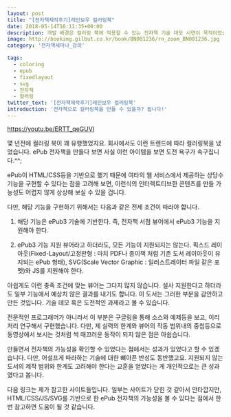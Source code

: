 ```yaml
---
layout: post
title: "[전자책제작후기]레인보우 컬러링북"
date: 2018-05-14T16:11:35+00:00
description: 개발 배경은 컬러링 북에 적용할 수 있는 전자책 기술 데모 시연이 목적이었습니다.
image: http://bookimg.gilbut.co.kr/book/BN001236/rn_zoom_BN001236.jpg
category: '전자책세미나_강의'  

tags: 
  - coloring
  - epub
  - fixedlayout
  - svg
  - 전자책
  - 컬러링
twitter_text: '[전자책제작후기]레인보우 컬러링북'
introduction: '전자책으로 컬러링북을 만들 수 있을까? 됩니다!'
---
```


<https://youtu.be/ERTT_qeGUVI>

몇 년전에 컬러링 북이 꽤 유행했었지요. 회사에서도 이런 트렌드에 따라 컬러링북을 냈었습니다. ePub 전자책을 만들다 보면 사실 이런 아이템을 보면 도전 욕구가 속구칩니다.^^;
  
ePub이 HTML/CSS등을 기반으로 했기 때문에 여타의 웹 서비스에서 제공하는 상당수 기능을 구현할 수 있다는 점을 고려해 보면, 이런식의 인터렉트티브한 콘텐츠를 만들 가능성도 어렵지 않게 상상해 보실 수 있을 겁니다.

다만, 해당 기능을 구현하기 위해서는 다음과 같은 전제 조건이 따라야 합니다.

1. 해당 기능은 ePub3 기술에 기반한다. 즉, 전자책 서점 뷰어에서 ePub3 기능을 지원해야 한다.
  
2. ePub3 기능 지원 뷰어라고 하더라도, 모든 기능이 지원되지는 않는다. 픽스드 레이아웃(Fixed-Layout/고정판형 : 마치 PDF나 종이책 처럼 기존 도서 레이아웃이 유지되는 ePub 형태), SVG(Scale Vector Graphic : 일러스트레이터 파일 같은 포멧)와 JS를 지원해야 한다.

아쉽게도 이런 충족 조건에 맞는 뷰어는 그다지 많지 않습니다. 설사 지원한다고 하더라도 일부 기능에서 예상치 않은 결과를 내기도 합니다. 이 도서는 그러한 부분을 감안하고 만든 것입니다. 기술 데모 혹은 도전적인 과제라고 볼 수 있습니다.

전문적인 프로그래머가 아니라서 이 부분은 구글링을 통해 소스와 예제등을 보고, 이리 저리 연구해서 구현했습니다. 다만, 제 실력의 한계와 뷰어의 작동 범위내의 중첩등으로 동영상에서 보시는 것처럼 썩 매끄러운 동작이 되지 않은 점은 아쉽습니다.

만들면서 전자책의 가능성을 확인할 수 있었다는 점에서는 성과가 있었다고 할 수 있겠습니다. 다만, 어설프게 따라하는 기술에 대한 뼈아픈 반성도 동반했고요. 지원되지 않는 도서의 제작 범위와 한계도 고려해야 한다는 교훈을 얻었다는 게 개인적으로는 큰 성과였다고 봅니다.

다음 링크는 제가 참고한 사이트들입니다. 일부는 사이트가 닫힌 것 같아서 안타깝지만, HTML/CSS/JS/SVG를 기반으로 한 ePub 전자책의 가능성을 볼 수 있다는 점에서 한 번 참고하면 도움이 될 것 같습니다.